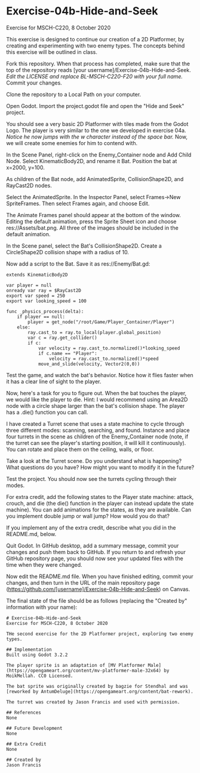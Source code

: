 # Exercise-04b-Hide-and-Seek
Exercise for MSCH-C220, 8 October 2020

This exercise is designed to continue our creation of a 2D Platformer, by creating and experimenting with two enemy types. The concepts behind this exercise will be outlined in class.

Fork this repository. When that process has completed, make sure that the top of the repository reads [your username]/Exercise-04b-Hide-and-Seek. *Edit the LICENSE and replace BL-MSCH-C220-F20 with your full name.* Commit your changes.

Clone the repository to a Local Path on your computer.

Open Godot. Import the project.godot file and open the "Hide and Seek" project.

You should see a very basic 2D Platformer with tiles made from the Godot Logo. The player is very similar to the one we developed in exercise 04a. *Notice he now jumps with the w character instead of the space bar.* Now, we will create some enemies for him to contend with.

In the Scene Panel, right-click on the Enemy_Container node and Add Child Node. Select KinematicBody2D, and rename it Bat. Position the bat at x=2000, y=100.

As children of the Bat node, add AnimatedSprite, CollisionShape2D, and RayCast2D nodes.

Select the AnimatedSprite. In the Inspector Panel, select Frames->New SpriteFrames. Then select Frames again, and choose Edit.

The Animate Frames panel should appear at the bottom of the window. Editing the default animation, press the Sprite Sheet icon and choose res://Assets/bat.png. All three of the images should be included in the default animation.

In the Scene panel, select the Bat's CollisionShape2D. Create a CircleShape2D collision shape with a radius of 10.

Now add a script to the Bat. Save it as res://Enemy/Bat.gd:

```
extends KinematicBody2D

var player = null
onready var ray = $RayCast2D
export var speed = 250
export var looking_speed = 100
	
func _physics_process(delta):
	if player == null:
		player = get_node("/root/Game/Player_Container/Player")
	else:
		ray.cast_to = ray.to_local(player.global_position)
		var c = ray.get_collider()
		if c:
			var velocity = ray.cast_to.normalized()*looking_speed
			if c.name == "Player":
				velocity = ray.cast_to.normalized()*speed
			move_and_slide(velocity, Vector2(0,0))
```

Test the game, and watch the bat's behavior. Notice how it flies faster when it has a clear line of sight to the player.

Now, here's a task for you to figure out. When the bat touches the player, we would like the player to die. Hint: I would recommend using an Area2D node with a circle shape larger than the bat's collision shape. The player has a .die() function you can call.

I have created a Turret scene that uses a state machine to cycle through three different modes: scanning, searching, and found. Instance and place four turrets in the scene as children of the Enemy_Container node (note, if the turret can see the player's starting position, it will kill it continuously). You can rotate and place them on the ceiling, walls, or floor.

Take a look at the Turret scene. Do you understand what is happening? What questions do you have? How might you want to modify it in the future?

Test the project. You should now see the turrets cycling through their modes.

For extra credit, add the following states to the Player state machine: attack, crouch, and die (the die() function in the player can instead update the state machine). You can add animations for the states, as they are available. Can you implement double jump or wall jump? How would you do that?

If you implement any of the extra credit, describe what you did in the README.md, below.

Quit Godot. In GitHub desktop, add a summary message, commit your changes and push them back to GitHub. If you return to and refresh your GitHub repository page, you should now see your updated files with the time when they were changed.

Now edit the README.md file. When you have finished editing, commit your changes, and then turn in the URL of the main repository page (https://github.com/[username]/Exercise-04b-Hide-and-Seek) on Canvas.

The final state of the file should be as follows (replacing the "Created by" information with your name):
```
# Exercise-04b-Hide-and-Seek
Exercise for MSCH-C220, 8 October 2020

THe second exercise for the 2D Platformer project, exploring two enemy types.

## Implementation
Built using Godot 3.2.2

The player sprite is an adaptation of [MV Platformer Male](https://opengameart.org/content/mv-platformer-male-32x64) by MoikMellah. CC0 Licensed.

The bat sprite was originally created by bagzie for Stendhal and was [reworked by AntumDeluge](https://opengameart.org/content/bat-rework). 

The turret was created by Jason Francis and used with permission.

## References
None

## Future Development
None

## Extra Credit
None

## Created by 
Jason Francis
```
